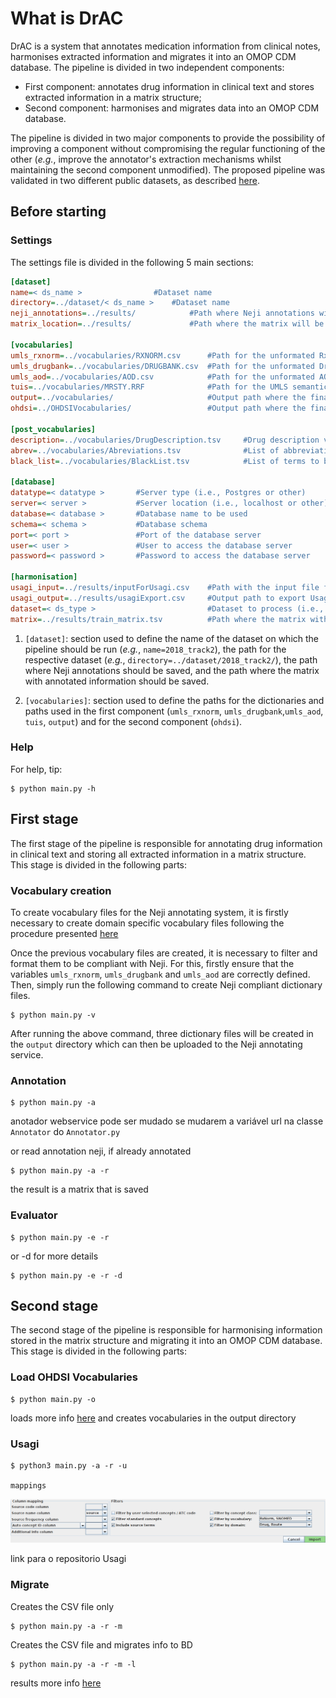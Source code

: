 # What is DrAC
DrAC is a system that annotates medication information from clinical notes, harmonises extracted information and migrates it into an OMOP CDM database. The pipeline is divided in two independent components:

- First component: annotates drug information in clinical text and stores extracted information in a matrix structure;
- Second component: harmonises and migrates data into an OMOP CDM database.

The pipeline is divided in two major components to provide the possibility of improving a component without compromising the regular functioning of the other (_e.g._, improve the annotator's extraction mechanisms whilst maintaining the second component unmodified). The proposed pipeline was validated in two different public datasets, as described [here](https://github.com/bioinformatics-ua/DrAC/blob/master/dataset/README.md).

## Before starting
### Settings
The settings file is divided in the following 5 main sections:

```ini
[dataset]
name=< ds_name > 		        #Dataset name
directory=../dataset/< ds_name > 	#Dataset name
neji_annotations=../results/            #Path where Neji annotations will be saved
matrix_location=../results/             #Path where the matrix will be saved

[vocabularies]
umls_rxnorm=../vocabularies/RXNORM.csv      #Path for the unformated RxNorm dictionary
umls_drugbank=../vocabularies/DRUGBANK.csv  #Path for the unformated DrugBank dictionary
umls_aod=../vocabularies/AOD.csv            #Path for the unformated AOD dictionary
tuis=../vocabularies/MRSTY.RRF              #Path for the UMLS semantic type mapping file
output=../vocabularies/                     #Output path where the final formated Neji vocabularies will be saved
ohdsi=../OHDSIVocabularies/                 #Output path where the final OHDSIVocabularies will be saved

[post_vocabularies]
description=../vocabularies/DrugDescription.tsv     #Drug description vocabulary used in the post processing stage of the annotator
abrev=../vocabularies/Abreviations.tsv              #List of abbreviations to be used during the post processing stage of the annotator
black_list=../vocabularies/BlackList.tsv            #List of terms to be removed during the post processing stage of the annotator

[database]
datatype=< datatype >       #Server type (i.e., Postgres or other)
server=< server >           #Server location (i.e., localhost or other)
database=< database >       #Database name to be used
schema=< schema >           #Database schema
port=< port >               #Port of the database server
user=< user >               #User to access the database server
password=< password >       #Password to access the database server

[harmonisation]
usagi_input=../results/inputForUsagi.csv    #Path with the input file for Usagi
usagi_output=../results/usagiExport.csv     #Output path to export Usagi validated information
dataset=< ds_type >                         #Dataset to process (i.e., train, test or other)
matrix=../results/train_matrix.tsv          #Path where the matrix with extracted information was saved in the pipeline's annotating stage 
```

1. `[dataset]`: section used to define the name of the dataset on which the pipeline should be run (_e.g._, `name=2018_track2`), the path for the respective dataset (_e.g._, `directory=../dataset/2018_track2/`), the path where Neji annotations should be saved, and the path where the matrix with annotated information should be saved.

2. `[vocabularies]`: section used to define the paths for the dictionaries and paths used in the first component (`umls_rxnorm`, `umls_drugbank`,`umls_aod`, `tuis`, `output`) and for the second component (`ohdsi`).


### Help
For help, tip:

    $ python main.py -h
    
## First stage
The first stage of the pipeline is responsible for annotating drug information in clinical text and storing all extracted information in a matrix structure.
This stage is divided in the following parts:

### Vocabulary creation
To create vocabulary files for the Neji annotating system, it is firstly necessary to create domain specific vocabulary files following the procedure presented [here](https://github.com/bioinformatics-ua/DrAC/tree/master/vocabularies/README.md)

Once the previous vocabulary files are created, it is necessary to filter and format them to be compliant with Neji. For this, firstly ensure that the variables `umls_rxnorm`, `umls_drugbank` and `umls_aod` are correctly defined. Then, simply run the following command to create Neji compliant dictionary files.

    $ python main.py -v

After running the above command, three dictionary files will be created in the `output` directory which can then be uploaded to the Neji annotating service.



### Annotation
    $ python main.py -a
    
anotador webservice pode ser mudado se mudarem a variável url na classe `Annotator` do `Annotator.py`
    
or read annotation neji, if already annotated
    
    $ python main.py -a -r
    
the result is a matrix that is saved



### Evaluator

    $ python main.py -e -r
    
or -d for more details
    
    $ python main.py -e -r -d
    
    
    
## Second stage
The second stage of the pipeline is responsible for harmonising information stored in the matrix structure and migrating it into an OMOP CDM database.
This stage is divided in the following parts:

### Load OHDSI Vocabularies
    $ python main.py -o
    
loads more info [here](https://github.com/bioinformatics-ua/DrAC/blob/master/OHDSIVocabularies/README.md) and creates vocabularies in the output directory  
   
### Usagi
    $ python3 main.py -a -r -u

    mappings

<p align="center"><img src="https://github.com/bioinformatics-ua/DrAC/blob/master/images/UsagiConf.png" alt="UsagiConf"  border="0" /></p>

link para o repositorio Usagi

### Migrate
Creates the CSV file only
    
    $ python main.py -a -r -m

Creates the CSV file and migrates info to BD
    
    $ python main.py -a -r -m -l

results more info [here](https://github.com/bioinformatics-ua/DrAC/blob/master/results/README.md)
